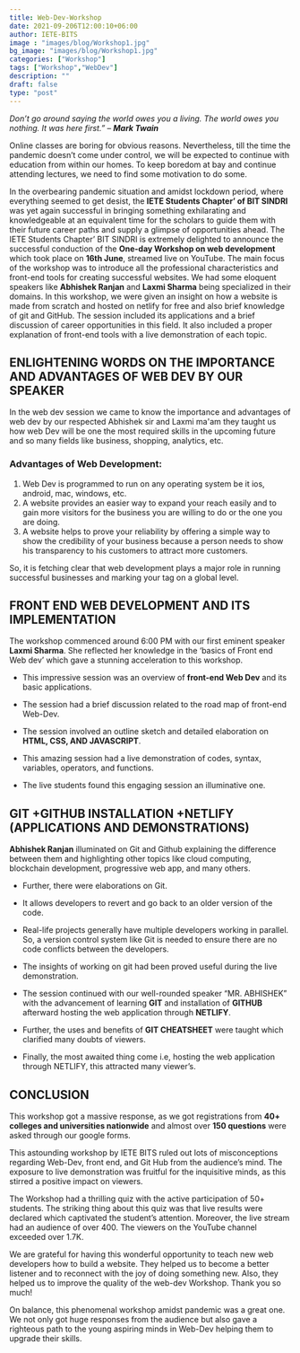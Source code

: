 ```yaml
---
title: Web-Dev-Workshop
date: 2021-09-206T12:00:10+06:00
author: IETE-BITS
image : "images/blog/Workshop1.jpg"
bg_image: "images/blog/Workshop1.jpg"
categories: ["Workshop"]
tags: ["Workshop","WebDev"]
description: ""
draft: false
type: "post"
---
```


_Don’t go around saying the world owes you a living. The world owes you nothing. It was here first.” – **Mark Twain**_

Online classes are boring for obvious reasons. Nevertheless, till the time the pandemic doesn’t come under control, we will be expected to continue with education from within our homes. To keep boredom at bay and continue attending lectures, we need to find some motivation to do some.

In the overbearing pandemic situation and amidst lockdown period, where everything seemed to get desist, the **IETE Students Chapter’ of BIT SINDRI** was yet again successful in bringing something exhilarating and knowledgeable at an equivalent time for the scholars to guide them with their future career paths and supply a glimpse of opportunities ahead. The IETE Students Chapter’ BIT SINDRI is extremely delighted to announce the successful conduction of the **One-day Workshop on web development** which took place on **16th June**, streamed live on YouTube. The main focus of the workshop was to introduce all the professional characteristics and front-end tools for creating successful websites. We had some eloquent speakers like **Abhishek Ranjan** and **Laxmi Sharma** being specialized in their domains. In this workshop, we were given an insight on how a website is made from scratch and hosted on netlify for free and also brief knowledge of git and GitHub. The session included its applications and a brief discussion of career opportunities in this field. It also included a proper explanation of front-end tools with a live demonstration of each topic.

## **ENLIGHTENING WORDS ON THE IMPORTANCE AND ADVANTAGES OF WEB DEV BY OUR SPEAKER**

In the web dev session we came to know the importance and advantages of web dev by our respected Abhishek sir and Laxmi ma'am they taught us how web Dev will be one the most required skills in the upcoming future and so many fields like business, shopping, analytics, etc. 
### **Advantages of Web Development:** 
1. Web Dev is programmed to run on any operating system be it ios, android, mac, windows, etc. 
2. A website provides an easier way to expand your reach easily and to gain more visitors for the business you are willing to do or the one you are doing. 
3. A website helps to prove your reliability by offering a simple way to show the credibility of your business because a person needs to show his transparency to his customers to attract more customers.

 So, it is fetching clear that web development plays a major role in running successful businesses and marking your tag on a global level.

## **FRONT END WEB DEVELOPMENT AND ITS IMPLEMENTATION**

The workshop commenced around 6:00 PM with our first eminent speaker **Laxmi Sharma**. She reflected her knowledge in the ‘basics of Front end Web dev’ which gave a stunning acceleration to this workshop. 

- This impressive session was an overview of **front-end Web Dev** and its basic applications.

- The session had a brief discussion related to the road map of front-end Web-Dev.

- The session involved an outline sketch and detailed elaboration on **HTML, CSS, AND 
JAVASCRIPT**.

- This amazing session had a live demonstration of codes, syntax, variables, operators, and functions.

- The live students found this engaging session an illuminative one.

## **GIT +GITHUB INSTALLATION +NETLIFY (APPLICATIONS AND DEMONSTRATIONS)**

**Abhishek Ranjan** illuminated on Git and Github explaining the difference between them and highlighting other topics like cloud computing, blockchain development, progressive web app, and many others. 

- Further, there were elaborations on Git.

- It allows developers to revert and go back to an older version of the code.

- Real-life projects generally have multiple developers working in parallel. So, a version control system like Git is needed to ensure there are no code conflicts between the developers.

- The insights of working on git had been proved useful during the live demonstration.

- The session continued with our well-rounded speaker “MR. ABHISHEK” with the advancement of learning **GIT** and installation of **GITHUB** afterward hosting the web application through **NETLIFY**.

- Further, the uses and benefits of **GIT CHEATSHEET** were taught which clarified many doubts of viewers. 

- Finally, the most awaited thing come i.e, hosting the web application through NETLIFY, this attracted many viewer’s.


## **CONCLUSION**

This workshop got a massive response, as we got registrations from **40+ colleges and universities nationwide** and almost over **150 questions** were asked through our google forms.

This astounding workshop by IETE BITS ruled out lots of misconceptions regarding Web-Dev, front end, and Git Hub from the audience’s mind. The exposure to live demonstration was fruitful for the inquisitive minds, as this stirred a positive impact on viewers. 

The Workshop had a thrilling quiz with the active participation of 50+ students. The striking thing about this quiz was that live results were declared which captivated the student’s attention. Moreover, the live stream had an audience of over 400. The viewers on the YouTube channel exceeded over 1.7K.

We are grateful for having this wonderful opportunity to teach new web developers how to build a website. They helped us to become a better listener and to reconnect with the joy of doing something new. Also, they helped us to improve the quality of the web-dev Workshop. Thank you so much!

On balance, this phenomenal workshop amidst pandemic was a great one. We not only got huge responses from the audience but also gave a righteous path to the young aspiring minds in Web-Dev helping them to upgrade their skills.


